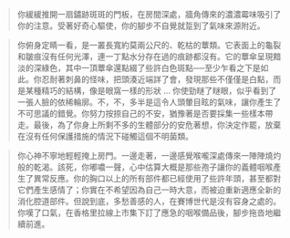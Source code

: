>你緩緩推開一扇鏽跡斑斑的門板，在房間深處，牆角傳來的濃濃霉味吸引了你的注意。受著好奇心驅使，你的腳步不自覺就踅到了氣味來源附近。  
  
>你俯身定睛一看，是一叢長寬約莫兩公尺的、乾枯的蕈類。它表面上的龜裂和皺痕沒有任何光澤，連一丁點水分存在過的痕跡都沒有。它的蕈傘呈現黯淡的深綠色，其中一頂蕈傘還點綴了些許白色斑點──至少乍看之下是如此。你忍耐著刺鼻的怪味，把頭湊近端詳了會，發現那些不僅僅是白點，而是某種精巧的結構，像是眼窩一樣的形狀 ... 你使勁瞇了瞇眼，似乎看到了一張人臉的依稀輪廓。不，不，多半是這令人頭暈目眩的氣味，讓你產生了不可思議的錯覺。你努力按捺自己的不安，猶豫著是否要採集一些樣本帶走。最後，為了你身上所剩不多的生體部分的安危著想，你決定作罷，放棄在沒有任何保護措施的情況下碰觸這個不明菌類。 
  
>你心神不寧地輕輕掩上房門。一邊走著，一邊感覺喉嚨深處傳來一陣陣燒灼般的乾渴。該死，你嘟噥一聲，心中估算大概是那些孢子讓你的義體咽喉產生了異常反應。你的胸口以上的所有部件都已經使用了些許年頭，甚至都對它們產生感情了；你實在不希望因為自己一時大意，而被迫重新適應全新的消化腔道部件。但說到底，多愁善感的人，在賽博世代是沒有容身之處的。你嘆了口氣，在香格里拉線上市集下訂了應急的咽喉備品後，腳步拖沓地繼續前進。
